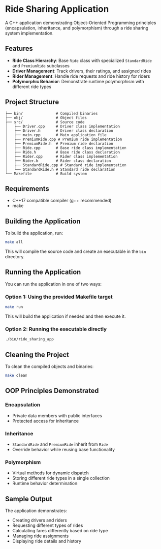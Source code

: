# Ride Sharing Application

A C++ application demonstrating Object-Oriented Programming principles (encapsulation, inheritance, and polymorphism) through a ride sharing system implementation.

## Features

- **Ride Class Hierarchy**: Base `Ride` class with specialized `StandardRide` and `PremiumRide` subclasses
- **Driver Management**: Track drivers, their ratings, and assigned rides
- **Rider Management**: Handle ride requests and ride history for riders
- **Polymorphic Behavior**: Demonstrate runtime polymorphism with different ride types

## Project Structure

```
├── bin/               # Compiled binaries
├── obj/               # Object files
├── src/               # Source code
│   ├── Driver.cpp     # Driver class implementation
│   ├── Driver.h       # Driver class declaration
│   ├── main.cpp       # Main application file
│   ├── PremiumRide.cpp # Premium ride implementation
│   ├── PremiumRide.h  # Premium ride declaration
│   ├── Ride.cpp       # Base ride class implementation
│   ├── Ride.h         # Base ride class declaration
│   ├── Rider.cpp      # Rider class implementation
│   ├── Rider.h        # Rider class declaration
│   ├── StandardRide.cpp # Standard ride implementation
│   └── StandardRide.h # Standard ride declaration
└── Makefile           # Build system
```

## Requirements

- C++17 compatible compiler (g++ recommended)
- make

## Building the Application

To build the application, run:

```bash
make all
```

This will compile the source code and create an executable in the `bin` directory.

## Running the Application

You can run the application in one of two ways:

### Option 1: Using the provided Makefile target

```bash
make run
```

This will build the application if needed and then execute it.

### Option 2: Running the executable directly

```bash
./bin/ride_sharing_app
```

## Cleaning the Project

To clean the compiled objects and binaries:

```bash
make clean
```

## OOP Principles Demonstrated

### Encapsulation
- Private data members with public interfaces
- Protected access for inheritance

### Inheritance
- `StandardRide` and `PremiumRide` inherit from `Ride`
- Override behavior while reusing base functionality

### Polymorphism
- Virtual methods for dynamic dispatch
- Storing different ride types in a single collection
- Runtime behavior determination

## Sample Output

The application demonstrates:
- Creating drivers and riders
- Requesting different types of rides
- Calculating fares differently based on ride type
- Managing ride assignments
- Displaying ride details and history
